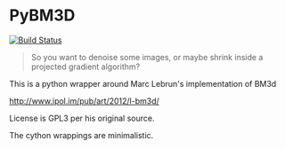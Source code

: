 # PyBM3D
[![Build Status](https://travis-ci.org/ericmjonas/pybm3d.svg?branch=master)](https://travis-ci.org/ericmjonas/pybm3d)


> So you want to denoise some images, or maybe shrink inside a projected
> gradient algorithm?


This is a python wrapper around Marc Lebrun's implementation of BM3d

http://www.ipol.im/pub/art/2012/l-bm3d/

License is GPL3 per his original source.

The cython wrappings are minimalistic. 


